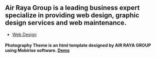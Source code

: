## Air Raya Group is a leading business expert specialize in providing web design, graphic design services and web maintenance.

* [Web Design](http://www.airrayagroup.com/)

#### Photography Theme is an html template designed by AIR RAYA GROUP using Mobirise software. [Demo](https://yourfreebies.github.io/photography/)

 

